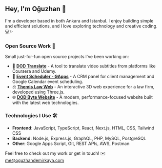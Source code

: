 ## Hey, I'm Oğuzhan 👋

I'm a developer based in both Ankara and Istanbul. I enjoy building simple and efficient solutions, and I love exploring technology and creative coding. 💻✨

### Open Source Work 🚀
Small just-for-fun open source projects I've been working on:

- 📝 **[DOD Translate](https://github.com/oguzhandemirkaya/dod-translate)** - A tool to translate video subtitles from platforms like Coursera and Udemy.
- 📅 **[Event Scheduler - GApps](https://github.com/oguzhandemirkaya/EventScheduler-GApps)** - A CRM panel for client management and Google Calendar event scheduling.
- ⚖️ **[Themis Law Web](https://github.com/oguzhandemirkaya/themis-law-web)** - An interactive 3D web experience for a law firm, developed using Three.js.
- 🌐 **[DOD Byte Website](https://github.com/oguzhandemirkaya/dodbytewebsite)** - A modern, performance-focused website built with the latest web technologies.

### Technologies I Use 🛠️

- **Frontend**: JavaScript, TypeScript, React, Next.js, HTML, CSS, Tailwind CSS
- **Backend**: Node.js, Express.js, GraphQL, PHP, MySQL, PostgreSQL
- **Other**: Google Apps Script, Git, REST APIs, AWS, Postman

Feel free to check out my work or get in touch! ✉️ me@oguzhandemirkaya.com
